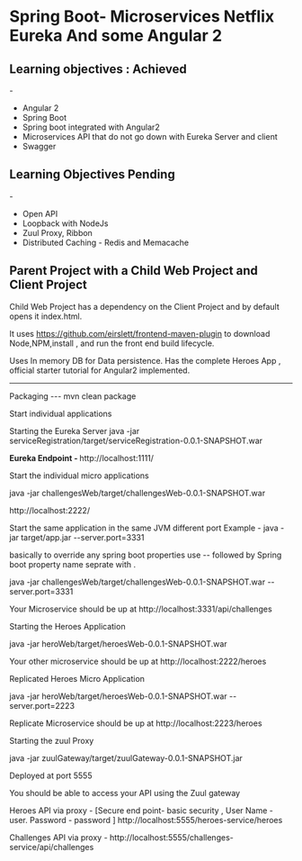 <h1>Spring Boot- Microservices Netflix Eureka And some Angular 2</h1>


<h2>Learning objectives : Achieved</h2> -
<ul>
<li>Angular 2</li>
<li>Spring Boot</li>
<li>Spring boot integrated with Angular2</li>
<li>Microservices API that do not go down with Eureka Server and client</li>
<li>Swagger</li>
</ul>

<h2>Learning Objectives Pending</h2> -
<ul>
<li>Open API</li>
<li>Loopback with NodeJs</li>
<li>Zuul Proxy, Ribbon</li>
<li>Distributed Caching - Redis and Memacache</li>
</ul>



<h2>Parent Project with a Child Web Project and Client Project </h2>

Child Web Project has a dependency on the Client Project and by default opens it index.html.

It uses https://github.com/eirslett/frontend-maven-plugin to download Node,NPM,install ,
and run the front end build lifecycle.

Uses In memory DB for Data persistence.
Has the complete Heroes App ,  official starter tutorial for Angular2 implemented.


-----------------------------------------------------------------

Packaging ---
mvn clean package


Start individual applications

Starting the Eureka Server
java -jar serviceRegistration/target/serviceRegistration-0.0.1-SNAPSHOT.war


<b>Eureka Endpoint - </b> 
http://localhost:1111/


Start the individual micro applications

java -jar challengesWeb/target/challengesWeb-0.0.1-SNAPSHOT.war

http://localhost:2222/


Start the same application in the same JVM different port
Example  -
java -jar target/app.jar --server.port=3331

basically to override any spring boot properties use -- followed by Spring boot property name seprate with .

java -jar challengesWeb/target/challengesWeb-0.0.1-SNAPSHOT.war  --server.port=3331

Your Microservice should be up at http://localhost:3331/api/challenges




Starting the Heroes Application

java -jar heroWeb/target/heroesWeb-0.0.1-SNAPSHOT.war

Your other microservice should be up at http://localhost:2222/heroes


Replicated Heroes Micro Application

java -jar heroWeb/target/heroesWeb-0.0.1-SNAPSHOT.war  --server.port=2223

Replicate Microservice should be up at http://localhost:2223/heroes


Starting the zuul Proxy

java -jar zuulGateway/target/zuulGateway-0.0.1-SNAPSHOT.jar

Deployed at  port 5555

You should be able to access your API using the Zuul gateway  

Heroes API via proxy - [Secure end point- basic security , User Name - user. Password - password ] 
http://localhost:5555/heroes-service/heroes

Challenges API via proxy -
http://localhost:5555/challenges-service/api/challenges


